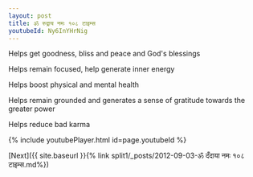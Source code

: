 ```yaml
---
layout: post
title: ॐ रुद्राय नमः १०८ टाइम्स
youtubeId: Ny6InYHrNig
---
```

 
 
Helps get goodness, bliss and peace and God's blessings
 
Helps remain focused, help generate inner energy 
 
Helps boost physical and mental health 
 
Helps remain grounded and generates a sense of gratitude towards the greater power 
 
Helps reduce bad karma
 
 
 
 


{% include youtubePlayer.html id=page.youtubeId %}
 
[Next]({{ site.baseurl }}{% link  split1/_posts/2012-09-03-ॐ दँदाया नमः १०८ टाइम्स.md%})
 

